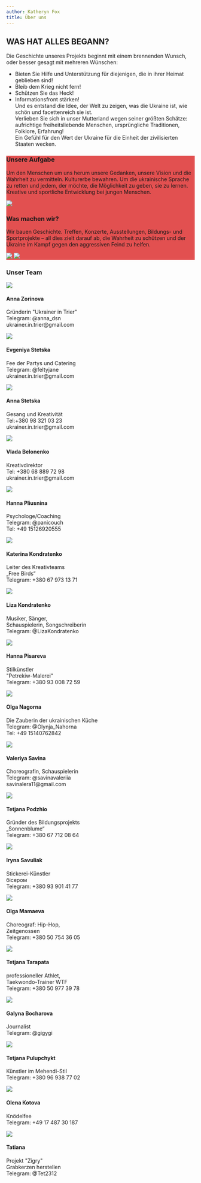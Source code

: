 ```yaml
---
author: Katheryn Fox
title: Über uns
---
```


<div class='text-left mt-8 mx-auto container px-6 text-justify mb-20'>
    <h2 class='uppercase text-4xl text-red-600 font-bold py-4'>WAS HAT ALLES BEGANN?</h2>
    <p>Die Geschichte unseres Projekts beginnt mit einem brennenden Wunsch, oder besser gesagt mit mehreren Wünschen:<br>

- Bieten Sie Hilfe und Unterstützung für diejenigen, die in ihrer Heimat geblieben sind!<br>
- Bleib dem Krieg nicht fern! <br>
- Schützen Sie das Heck! <br>
- Informationsfront stärken! <br>
Und es entstand die Idee, der Welt zu zeigen, was die Ukraine ist, wie schön und facettenreich sie ist. <br>Verlieben Sie sich in unser Mutterland wegen seiner größten Schätze: <br> aufrichtige freiheitsliebende Menschen, ursprüngliche Traditionen, Folklore, Erfahrung!<br> Ein Gefühl für den Wert der Ukraine für die Einheit der zivilisierten Staaten wecken.</p>
</div>

<div class=' my-4 bg-fixed bg-cover mb-20' style='background-image: url("/aboutImg/e57edb_006f24e215b6495eabfd5331e03b43e6_mv2.jpg")'>
    <div style='background-color: rgba(220, 38, 38, 0.8)' class='py-14'>
        <div class='grid lg:grid-cols-2 3xl:gap-10 lg:gap-4 gap-2 mx-auto container px-6 '>
            <div class='text-left flex flex-col justify-between'>
                <h3 class='text-white text-2xl font-bold py-4'>Unsere Aufgabe</h3> 
                <p class='text-white py-4 text-justify'>Um den Menschen um uns herum unsere Gedanken, unsere Vision und die Wahrheit zu vermitteln. Kulturerbe bewahren.
                Um die ukrainische Sprache zu retten und jedem, der möchte, die Möglichkeit zu geben, sie zu lernen.
                Kreative und sportliche Entwicklung bei jungen Menschen. </p>
                <img src='/aboutImg/photo_2022-11-06_19-02-59.jpg' class='pb-8 w-full md:m-auto'>
            </div>
            <div class='text-left flex flex-col justify-between relative' >
                <h3 class='text-white text-2xl font-bold pt-4'>Was machen wir?</h3>
                <p class='text-white pb-10 text-justify'>
                Wir bauen Geschichte.
                Treffen, Konzerte, Ausstellungen, Bildungs- und Sportprojekte – all dies zielt darauf ab, die Wahrheit zu schützen und der Ukraine im Kampf gegen den aggressiven Feind zu helfen.</p>
                <img src='/aboutImg/photo_2022-11-06_19-03-58.jpg' class='pb-8 md:w-4/6 lg:w-4/6 3xl:w-4/6 m-auto md:m-0 lg:m-0 3xl:m-0'>
                <img src='/aboutImg/IMG_20221015_130146.jpg' class='absolute 3xl:top-52  ld:top-52 md:top-52 3xl:right-28 3xl:w-36 lg:right-20 lg:w-28 md:right-24 md:block lg:block 3xl:block hidden'>
            </div>
        </div>
    </div>
</div>
<div class='container mx-auto my-4 px-6'>
    <h3 class='text-4xl font-bold text-red-600 text-center'>Unser Team</h3>
</div>
<div class='grid justify-items-center gap-4 3xl:grid-cols-4 lg:grid-cols-3 md:grid-cols-2 m-auto'>
    <div class='relative'>
        <img src='/aboutImg/ourTeam/e57edb_f4bd2241b33a4fa89cb557af819e7d93_mv2.jpg'>
        <div class='absolute bg-white dark:bg-gray-800 bottom-0'>
            <h4 class='text-2xl p-2 '>Anna Zorinova</h4>
            <p class='px-2 pb-2'>Gründerin "Ukrainer in Trier"<br>
                Telegram: @anna_dsn <br>
                ukrainer.in.trier@gmail.com</p>
        </div>
    </div>
    <div class='relative'>
        <img src='/aboutImg/ourTeam/e57edb_daf7955f44864dbfb8b8c92e3791b9c2_mv2.jpg'>
        <div class='absolute bg-white dark:bg-gray-800 bottom-0'>
            <h4 class='text-2xl p-2 '>Evgeniya Stetska</h4>
            <p class='px-2 pb-2'>Fee der Partys und Catering <br>
            Telegram: @feltyjane <br>
            ukrainer.in.trier@gmail.com</p>
        </div>
    </div>
    <div class='relative'>
        <img src='/aboutImg/ourTeam/e57edb_c4c7b5d8df4d466893f738a7badc7f6c_mv2.jpg'>
        <div class='absolute bg-white dark:bg-gray-800 bottom-0'>
            <h4 class='text-2xl p-2 '>Anna Stetska</h4>
            <p class='px-2 pb-2'>Gesang und Kreativität<br>
            Tel:+380 98 321 03 23 <br>
            ukrainer.in.trier@gmail.com</p>
        </div>
    </div>
    <div class='relative'>
         <img src='/aboutImg/ourTeam/vlada3.jpg'>
        <div class='absolute bg-white dark:bg-gray-800 bottom-0'>
            <h4 class='text-2xl p-2 '>Vlada Belonenko</h4>
            <p class='px-2 pb-2'>Kreativdirektor<br>
            Tel: +380 68 889 72 98<br>
            ukrainer.in.trier@gmail.com</p>
        </div>
    </div>
    <div class='relative'>
        <img src='/aboutImg/ourTeam/e57edb_4265bc9abc744880b04928e9a47f5335_mv2.jpg'>
        <div class='absolute bg-white dark:bg-gray-800 bottom-0'>
            <h4 class='text-2xl p-2'>Hanna Pliusnina</h4>
            <p class='px-2 pb-2'>Psychologe/Coaching <br>
            Telegram: @panicouch <br>
            Tel: +49 15126920555</p>
        </div>
    </div>
    <div class='relative'>
       <img src='/aboutImg/ourTeam/katerina_kondratenko.jpg'>
        <div class='absolute bg-white dark:bg-gray-800 bottom-0'>
            <h4 class='text-2xl p-2 '>Katerina Kondratenko</h4>
            <p class='px-2 pb-2'>Leiter des Kreativteams <br>
            „Free Birds“<br>
            Telegram: +380 67 973 13 71</p>
        </div>
    </div>
    <div class='relative'>
        <img src='/aboutImg/ourTeam/e57edb_edd0dfb565fc4493ac5177df5e1969ef_mv2.jpg'>
        <div class='absolute bg-white dark:bg-gray-800 bottom-0'>
            <h4 class='text-2xl p-2 '>Liza Kondratenko</h4>
            <p class='px-2 pb-2'>Musiker, Sänger, <br>
Schauspielerin, Songschreiberin <br>
            Telegram: @LizaKondratenko</p>
        </div>
    </div>
    <div class='relative'>
        <img src='/aboutImg/ourTeam/e57edb_cd6f97a205ec46208bb9ac4d8b900647_mv2.jpg'>
        <div class='absolute bg-white dark:bg-gray-800 bottom-0'>
            <h4 class='text-2xl p-2 '>Hanna Pisareva</h4>
            <p class='px-2 pb-2'>Stilkünstler <br>
            "Petrekiw-Malerei" <br>
            Telegram: +380 93 008 72 59</p>
        </div>
    </div >
    <div class='relative'>
        <img src='/aboutImg/ourTeam/e57edb_93acaa516638493fb42b1115ac53868d_mv2.jpg'>
        <div class='absolute bg-white dark:bg-gray-800 bottom-0'>
            <h4 class='text-2xl p-2 '>Olga Nagorna</h4>
            <p class='px-2 pb-2'>Die Zauberin der ukrainischen Küche<br>
            Telegram: @Olynja_Nahorna <br>
            Tel: +49 15140762842</p>
        </div>
    </div>
    <div class='relative'>
        <img src='/aboutImg/ourTeam/e57edb_173d9fccc6ff4ff6ba22de462d892a90_mv2.jpg'>
        <div class='absolute bg-white dark:bg-gray-800 bottom-0'>
            <h4 class='text-2xl p-2 '>Valeriya Savina</h4>
            <p class='px-2 pb-2'>
Choreografin, Schauspielerin <br>
            Telegram: @savinavaleriia <br>
            savinalera11@gmail.com </p>
        </div>
    </div>
    <div class='relative'>
        <img src='/aboutImg/ourTeam/e57edb_c728cd6c2550432eb05542ffe294e17f_mv2.jpg'>
        <div class='absolute bg-white dark:bg-gray-800 bottom-0'>
            <h4 class='text-2xl p-2 '>Tetjana Podzhio</h4>
            <p class='px-2 pb-2'>Gründer des Bildungsprojekts<br>
             „Sonnenblume“<br>
            Telegram: +380 67 712 08 64</p>
        </div>
    </div>
    <div class='relative'>
        <img src='/aboutImg/ourTeam/e57edb_ee79e418be9f43879b6d7abe84dab45a_mv2.jpg'>
        <div class='absolute bg-white dark:bg-gray-800 bottom-0'>
            <h4 class='text-2xl p-2 '>Iryna Savuliak</h4>
            <p class='px-2 pb-2'>Stickerei-Künstler <br>
             бісером<br>
            Telegram: +380 93 901 41 77</p>
        </div>
    </div>
    <div class='relative'>
        <img src='/aboutImg/ourTeam/e57edb_3dc08f9fce1e4134b1ac53b52c20ddca_mv2.jpg'>
        <div class='absolute bg-white dark:bg-gray-800 bottom-0'>
            <h4 class='text-2xl p-2 '>Olga Mamaeva</h4>
            <p class='px-2 pb-2'>Choreograf: Hip-Hop,<br>
            Zeitgenossen <br>
            Telegram: +380 50 754 36 05</p>
        </div>
    </div>
    <div class='relative'>
        <img src='/aboutImg/ourTeam/e57edb_a14f5e29a88a4fe1bdd818ec392cf911_mv2.jpg'>
        <div class='absolute bg-white dark:bg-gray-800 bottom-0'>
            <h4 class='text-2xl p-2 '>Tetjana Tarapata</h4>
            <p class='px-2 pb-2'>
                professioneller Athlet,<br>
            Taekwondo-Trainer WTF <br>
            Telegram: +380 50 977 39 78</p>
        </div>
    </div>
    <div class='relative'>
        <img src='/aboutImg/ourTeam/e57edb_8b4abc690730460cb5ce09604e1c35b7_mv2.jpg'>
        <div class='absolute bg-white dark:bg-gray-800 bottom-0'>
            <h4 class='text-2xl p-42'>Galyna Bocharova</h4>
            <p class='px-2 pb-2'>Journalist <br>
            Telegram: @gigygi</p>
        </div>
    </div>
    <div class='relative'>
        <img src='/aboutImg/ourTeam/e57edb_28367760492d4269b3818f13c7ea1f14_mv2.jpg'>
        <div class='absolute bg-white dark:bg-gray-800 bottom-0'>
            <h4 class='text-2xl p-2 '>Tetjana Pulupchykt</h4>
            <p class='px-2 pb-2'>Künstler im Mehendi-Stil<br>
            Telegram: +380 96 938 77 02</p>
        </div>
    </div>
     <div class='relative'>
         <img src='/aboutImg/ourTeam/olena_kotova copy.jpg'>
        <div class='absolute bg-white dark:bg-gray-800 bottom-0'>
            <h4 class='text-2xl p-2 '>Olena Kotova</h4>
            <p class='px-2 pb-2'>Knödelfee <br>
            Telegram: +49 17 487 30 187</p>
        </div>
    </div>
    <div class='relative'>
        <img src='/aboutImg/ourTeam/tatjana copy.jpg'>
        <div class='absolute bg-white dark:bg-gray-800 bottom-0'>
            <h4 class='text-2xl p-2 '>Tatiana</h4>
            <p class='px-2 pb-2'>Projekt "Zigry" <br> 
            Grabkerzen herstellen <br>
            Telegram: @Tet2312 </p>
        </div>
    </div>
</div>
